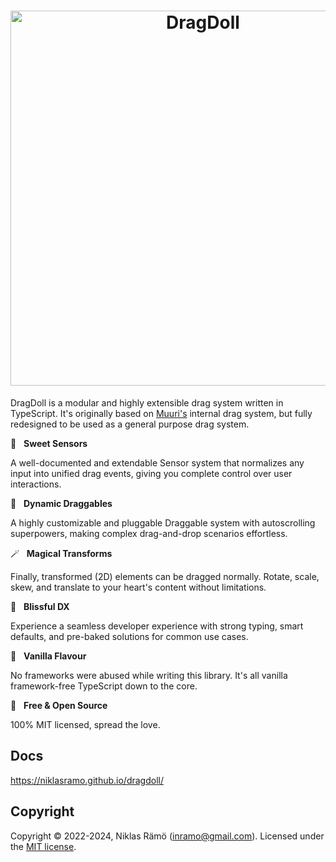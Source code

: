 <h1 align="center">
  <a id="dragdoll" href="#dragdoll" aria-hidden="true"><img src="https://niklasramo.github.io/dragdoll/dragdoll-logo.png" alt="DragDoll" width="600" /></a>
</h1>

DragDoll is a modular and highly extensible drag system written in TypeScript. It's originally based on [Muuri's](https://github.com/haltu/muuri) internal drag system, but fully redesigned to be used as a general purpose drag system.

📡 &nbsp; **Sweet Sensors**

A well-documented and extendable Sensor system that normalizes any input into unified drag events, giving you complete control over user interactions.

🤏 &nbsp; **Dynamic Draggables**

A highly customizable and pluggable Draggable system with autoscrolling superpowers, making complex drag-and-drop scenarios effortless.

🪄 &nbsp; **Magical Transforms**

Finally, transformed (2D) elements can be dragged normally. Rotate, scale, skew, and translate to your heart's content without limitations.

🧘 &nbsp; **Blissful DX**

Experience a seamless developer experience with strong typing, smart defaults, and pre-baked solutions for common use cases.

🍦 &nbsp; **Vanilla Flavour**

No frameworks were abused while writing this library. It's all vanilla framework-free TypeScript down to the core.

💝 &nbsp; **Free & Open Source**

100% MIT licensed, spread the love.

## Docs

https://niklasramo.github.io/dragdoll/

## Copyright

Copyright © 2022-2024, Niklas Rämö (inramo@gmail.com). Licensed under the [MIT license](/LICENSE.md).
